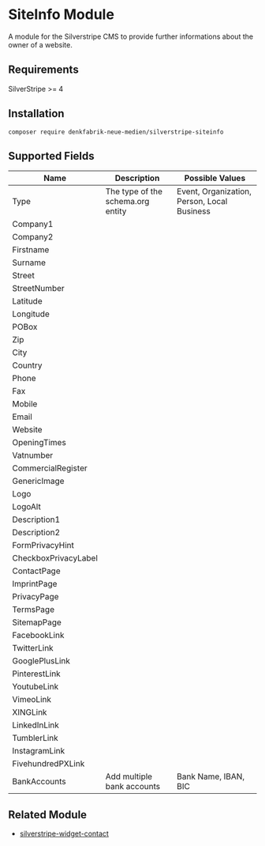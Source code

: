 # SiteInfo Module

A module for the Silverstripe CMS to provide further informations about the owner of a website.

## Requirements

SilverStripe >= 4

## Installation
    composer require denkfabrik-neue-medien/silverstripe-siteinfo
    
## Supported Fields
|Name|Description|Possible Values|
|---|---|---|
|Type|The type of the schema.org entity|Event, Organization, Person, Local Business|
|Company1|||
|Company2|||
|Firstname|||
|Surname|||
|Street|||
|StreetNumber|||
|Latitude|||
|Longitude|||
|POBox|||
|Zip|||
|City|||
|Country|||
|Phone|||
|Fax|||
|Mobile|||
|Email|||
|Website|||
|OpeningTimes|||
|Vatnumber|||
|CommercialRegister|||
|GenericImage|||
|Logo|||
|LogoAlt|||
|Description1|||
|Description2|||
|FormPrivacyHint|||
|CheckboxPrivacyLabel|||
|ContactPage|||
|ImprintPage|||
|PrivacyPage|||
|TermsPage|||
|SitemapPage|||
|FacebookLink|||
|TwitterLink|||
|GooglePlusLink|||
|PinterestLink|||
|YoutubeLink|||
|VimeoLink|||
|XINGLink|||
|LinkedInLink|||
|TumblerLink|||
|InstagramLink|||
|FivehundredPXLink|||
|BankAccounts|Add multiple bank accounts|Bank Name, IBAN, BIC|

## Related Module

- [silverstripe-widget-contact](https://github.com/marcokernler/silverstripe-widget-contact)
